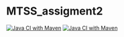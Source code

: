 # MTSS_assigment2
[![Java CI with Maven](https://github.com/luca-marcato/MTSS_assigment2/actions/workflows/build.yml/badge.svg)](https://github.com/luca-marcato/MTSS_assigment2/actions/workflows/build.yml)
[![Java CI with Maven](https://github.com/PlamaMircea/MTSS_assigment2/actions/workflows/build2.yml/badge.svg)](https://github.com/PlamaMircea/MTSS_assigment2/actions/workflows/build2.yml)
